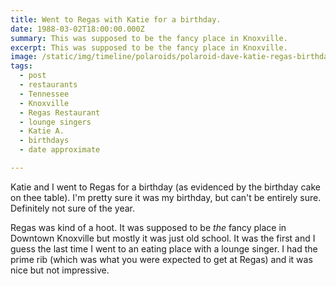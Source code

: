 ```yaml
---
title: Went to Regas with Katie for a birthday.
date: 1988-03-02T18:00:00.000Z
summary: This was supposed to be the fancy place in Knoxville.
excerpt: This was supposed to be the fancy place in Knoxville.
image: /static/img/timeline/polaroids/polaroid-dave-katie-regas-birthday-mar-2-1988.jpg
tags:
  - post 
  - restaurants
  - Tennessee
  - Knoxville
  - Regas Restaurant
  - lounge singers
  - Katie A.
  - birthdays
  - date approximate

---
```


Katie and I went to Regas for a birthday (as evidenced by the birthday cake on thee table). I'm pretty sure it was my birthday, but can't be entirely sure. Definitely not sure of the year.

Regas was kind of a hoot. It was supposed to be _the_ fancy place in Downtown Knoxville but mostly it was just old school. It was the first and I guess the last time I went to an eating place with a lounge singer. I had the prime rib (which was what you were expected to get at Regas) and it was nice but not impressive.
